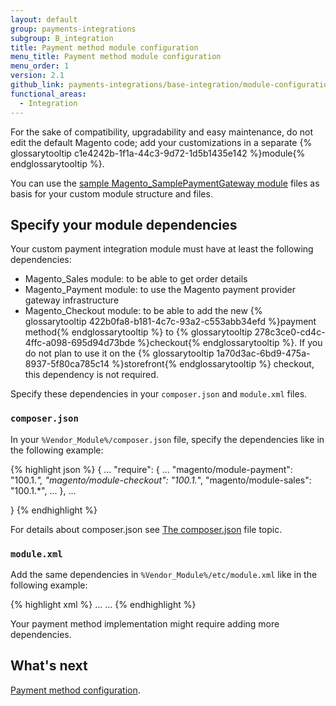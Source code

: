 ```yaml
---
layout: default
group: payments-integrations
subgroup: B_integration
title: Payment method module configuration
menu_title: Payment method module configuration
menu_order: 1
version: 2.1
github_link: payments-integrations/base-integration/module-configuration.md
functional_areas:
  - Integration
---
```


For the sake of compatibility, upgradability and easy maintenance, do not edit the default Magento code; add your customizations in a separate {% glossarytooltip c1e4242b-1f1a-44c3-9d72-1d5b1435e142 %}module{% endglossarytooltip %}.

You can use the [sample Magento_SamplePaymentGateway module](https://github.com/magento/magento2-samples/tree/master/sample-module-payment-gateway) files as basis for your custom module structure and files.

## Specify your module dependencies 

Your custom payment integration module must have at least the following dependencies:

- Magento_Sales module: to be able to get order details
- Magento_Payment module: to use the Magento payment provider gateway infrastructure
- Magento_Checkout module: to be able to add the new {% glossarytooltip 422b0fa8-b181-4c7c-93a2-c553abb34efd %}payment method{% endglossarytooltip %} to {% glossarytooltip 278c3ce0-cd4c-4ffc-a098-695d94d73bde %}checkout{% endglossarytooltip %}. If you do not plan to use it on the {% glossarytooltip 1a70d3ac-6bd9-475a-8937-5f80ca785c14 %}storefront{% endglossarytooltip %} checkout, this dependency is not required. 


Specify these dependencies in your `composer.json` and `module.xml` files. 

### `composer.json`

In your `%Vendor_Module%/composer.json` file, specify the dependencies like in the following example:

{% highlight json %}
{
    ...
    "require": {
        ...
        "magento/module-payment": "100.1.*",
        "magento/module-checkout": "100.1.*",
        "magento/module-sales": "100.1.*",
        ...
    },
    ...

}
{% endhighlight %}

For details about composer.json see [The composer.json]({{page.baseurl}}/extension-dev-guide/build/composer-integration.html) file topic.

### `module.xml`

Add the same dependencies in `%Vendor_Module%/etc/module.xml` like in the following example:

{% highlight xml %}
<config xmlns:xsi="http://www.w3.org/2001/XMLSchema-instance" xsi:noNamespaceSchemaLocation="urn:magento:framework:Module/etc/module.xsd">
    <module name="Vendor_Module" setup_version="2.0.0">
        <sequence>
            ...
            <module name="Magento_Sales"/>
            <module name="Magento_Payment"/>
            <module name="Magento_Checkout"/>
            ...
        </sequence>
    </module>
</config>
{% endhighlight %}

Your payment method implementation might require adding more dependencies.

## What's next

[Payment method configuration]({{page.baseurl}}/payments-integrations/base-integration/payment-option-config.html).


